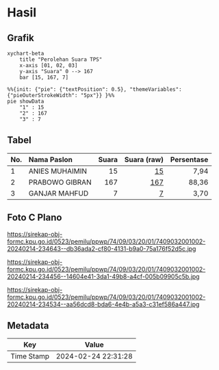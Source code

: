 # Hasil

## Grafik

```mermaid
xychart-beta
    title "Perolehan Suara TPS"
    x-axis [01, 02, 03]
    y-axis "Suara" 0 --> 167
    bar [15, 167, 7]
```

```mermaid
%%{init: {"pie": {"textPosition": 0.5}, "themeVariables": {"pieOuterStrokeWidth": "5px"}} }%%
pie showData
    "1" : 15
    "2" : 167
    "3" : 7
```

## Tabel

| No. | Nama Paslon    | Suara | Suara (raw) | Persentase |
|:--- |:-------------- | -----:| -----------:| ----------:|
| 1   | ANIES MUHAIMIN | 15    | [15][p-1]   | 7,94       |
| 2   | PRABOWO GIBRAN | 167   | [167][p-2]  | 88,36      |
| 3   | GANJAR MAHFUD  | 7     | [7][p-3]    | 3,70       |


[p-1]: https://github.com/gigit-pemilu/pemilu-2024-74-sulawesi-tenggara/blob/main/pilpres/hitung-suara/sub/74-sulawesi-tenggara/sub/09-konawe-utara/sub/03-langgikima/sub/2001-molore/sub/002-tps/sub/paslon-1.txt
[p-2]: https://github.com/gigit-pemilu/pemilu-2024-74-sulawesi-tenggara/blob/main/pilpres/hitung-suara/sub/74-sulawesi-tenggara/sub/09-konawe-utara/sub/03-langgikima/sub/2001-molore/sub/002-tps/sub/paslon-2.txt
[p-3]: https://github.com/gigit-pemilu/pemilu-2024-74-sulawesi-tenggara/blob/main/pilpres/hitung-suara/sub/74-sulawesi-tenggara/sub/09-konawe-utara/sub/03-langgikima/sub/2001-molore/sub/002-tps/sub/paslon-3.txt

## Foto C Plano

https://sirekap-obj-formc.kpu.go.id/0523/pemilu/ppwp/74/09/03/20/01/7409032001002-20240214-234643--db36ada2-cf80-4131-b9a0-75a176f52d5c.jpg

https://sirekap-obj-formc.kpu.go.id/0523/pemilu/ppwp/74/09/03/20/01/7409032001002-20240214-234456--14604e41-3da1-49b8-a4cf-005b09905c5b.jpg

https://sirekap-obj-formc.kpu.go.id/0523/pemilu/ppwp/74/09/03/20/01/7409032001002-20240214-234534--aa56dcd8-bda6-4e4b-a5a3-c31ef586a447.jpg


## Metadata

| Key        | Value               |
| ---------- | ------------------- |
| Time Stamp | 2024-02-24 22:31:28 |



